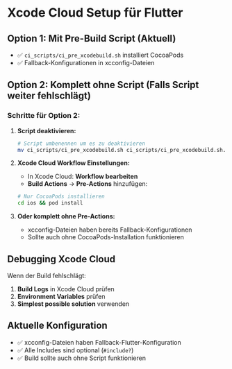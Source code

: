 # Xcode Cloud Setup für Flutter

## Option 1: Mit Pre-Build Script (Aktuell)
- ✅ `ci_scripts/ci_pre_xcodebuild.sh` installiert CocoaPods
- ✅ Fallback-Konfigurationen in xcconfig-Dateien

## Option 2: Komplett ohne Script (Falls Script weiter fehlschlägt)

### Schritte für Option 2:

1. **Script deaktivieren:**
   ```bash
   # Script umbenennen um es zu deaktivieren
   mv ci_scripts/ci_pre_xcodebuild.sh ci_scripts/ci_pre_xcodebuild.sh.disabled
   ```

2. **Xcode Cloud Workflow Einstellungen:**
   - In Xcode Cloud: **Workflow bearbeiten**
   - **Build Actions** → **Pre-Actions** hinzufügen:
   ```bash
   # Nur CocoaPods installieren
   cd ios && pod install
   ```

3. **Oder komplett ohne Pre-Actions:**
   - xcconfig-Dateien haben bereits Fallback-Konfigurationen
   - Sollte auch ohne CocoaPods-Installation funktionieren

## Debugging Xcode Cloud

Wenn der Build fehlschlägt:
1. **Build Logs** in Xcode Cloud prüfen
2. **Environment Variables** prüfen  
3. **Simplest possible solution** verwenden

## Aktuelle Konfiguration
- ✅ xcconfig-Dateien haben Fallback-Flutter-Konfiguration
- ✅ Alle Includes sind optional (`#include?`)
- ✅ Build sollte auch ohne Script funktionieren